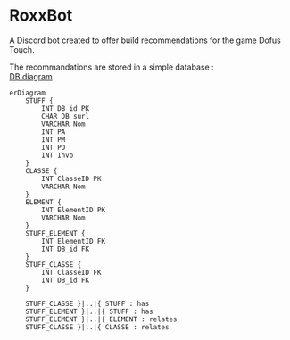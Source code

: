 # RoxxBot
A Discord bot created to offer build recommendations for the game Dofus Touch.

The recommandations are stored in a simple database :   
[DB diagram](https://dbdiagram.io/d/PanoDB-67c5d9b5263d6cf9a010af9b)

```mermaid
erDiagram
    STUFF {
        INT DB_id PK
        CHAR DB_surl
        VARCHAR Nom
        INT PA
        INT PM
        INT PO
        INT Invo
    }
    CLASSE {
        INT ClasseID PK
        VARCHAR Nom
    }
    ELEMENT {
        INT ElementID PK
        VARCHAR Nom
    }
    STUFF_ELEMENT {
        INT ElementID FK
        INT DB_id FK
    }
    STUFF_CLASSE {
        INT ClasseID FK
        INT DB_id FK
    }

    STUFF_CLASSE }|..|{ STUFF : has
    STUFF_ELEMENT }|..|{ STUFF : has
    STUFF_ELEMENT }|..|{ ELEMENT : relates
    STUFF_CLASSE }|..|{ CLASSE : relates
